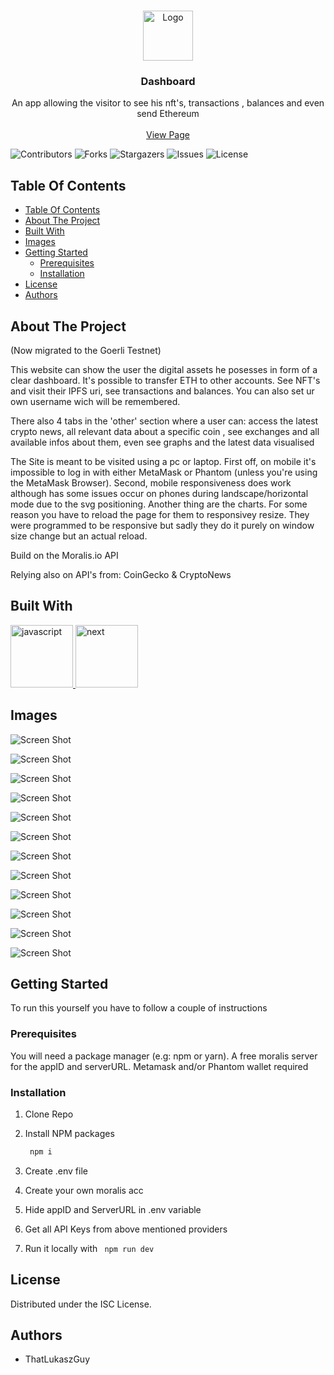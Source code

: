 <br/>
<p align="center">
  <a href="https://github.com/ThatLukaszGuy/DashboardApp">
    <img src="public/favicon.ico" alt="Logo" width="80" height="80">
  </a>

  <h3 align="center">Dashboard</h3>

  <p align="center">
    An app allowing the visitor to see his nft's, transactions , balances and even send Ethereum
    <br/>
    <br/>
    <a href="https://dashboard-app-nine-snowy.vercel.app/">View Page</a>
    
  </p>
</p>

![Contributors](https://img.shields.io/github/contributors/ThatLukaszGuy/DashboardApp?color=dark-green) ![Forks](https://img.shields.io/github/forks/ThatLukaszGuy/DashboardApp?style=social) ![Stargazers](https://img.shields.io/github/stars/ThatLukaszGuy/DashboardApp?style=social) ![Issues](https://img.shields.io/github/issues/ThatLukaszGuy/DashboardApp) ![License](https://img.shields.io/github/license/ThatLukaszGuy/DashboardApp) 


## Table Of Contents

- [Table Of Contents](#table-of-contents)
- [About The Project](#about-the-project)
- [Built With](#built-with)
- [Images](#images)
- [Getting Started](#getting-started)
  - [Prerequisites](#prerequisites)
  - [Installation](#installation)
- [License](#license)
- [Authors](#authors)

## About The Project

(Now migrated to the Goerli Testnet)

This website can show the user the digital assets he posesses in form of a clear dashboard. It's possible to transfer ETH to other accounts. See NFT's and visit their IPFS uri, see transactions and balances. You can also set ur own username wich will be remembered.

There also 4 tabs in the 'other' section where a user can: access the latest crypto news, all relevant data about a specific coin , see exchanges and all available infos about them, even see graphs and the latest data visualised

The Site is meant to be visited using a pc or laptop. First off, on mobile it's impossible to log in with either MetaMask or Phantom (unless you're using the MetaMask Browser). Second, mobile responsiveness does work although has some issues occur on phones during landscape/horizontal mode due to the svg positioning. Another thing are the charts. For some reason you have to reload the page for them to responsivey resize. They were programmed to be responsive but sadly they do it purely on window size change but an actual reload.

Build on the Moralis.io API 

Relying also on API's from: CoinGecko & CryptoNews 

## Built With


<a href="https://developer.mozilla.org/en-US/docs/Web/JavaScript" target="_blank" rel="noreferrer"> <img src="https://raw.githubusercontent.com/devicons/devicon/master/icons/javascript/javascript-original.svg" alt="javascript" width="100" height="100"/> </a>  <a href="https://nextjs.org/" target="_blank" rel="noreferrer"> <img src="https://www.drupal.org/files/project-images/nextjs-drupal.jpg" alt="next"  width="100" height="100"/> </a> 

## Images

![Screen Shot](public/images/screenshots/MainS.png)

![Screen Shot](public/images/screenshots/SendS.png)

![Screen Shot](public/images/screenshots/nft.png)

![Screen Shot](public/images/screenshots/logoutS.png)

![Screen Shot](public/images/screenshots/LatestS.png)

![Screen Shot](public/images/screenshots/ContactS.png)

![Screen Shot](public/images/screenshots/NewS.png)

![Screen Shot](public/images/screenshots/coins.png)

![Screen Shot](public/images/screenshots/ExchangesS.png)

![Screen Shot](public/images/screenshots/g1.png)

![Screen Shot](public/images/screenshots/g2.png)

![Screen Shot](public/images/screenshots/g3.png)


## Getting Started

To run this yourself you have to follow a couple of instructions

### Prerequisites

You will need a package manager (e.g: npm or yarn). A free moralis server for the appID and serverURL. Metamask and/or Phantom wallet required


### Installation

1. Clone Repo

2. Install NPM packages

    ```sh
     npm i
     ```

3. Create .env file

4. Create your own moralis acc

5. Hide appID and ServerURL in .env variable

6. Get all API Keys from above mentioned providers

6. Run it locally with ``` npm run dev```


## License

Distributed under the ISC License. 

## Authors

* ThatLukaszGuy


